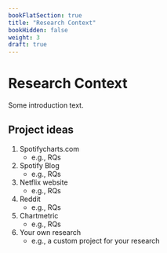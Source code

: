 ```yaml
---
bookFlatSection: true
title: "Research Context"
bookHidden: false
weight: 3
draft: true
---
```


# Research Context

Some introduction text.

## Project ideas

1. Spotifycharts.com
    - e.g., RQs
2. Spotify Blog
    - e.g., RQs
3. Netflix website
    - e.g., RQs
4. Reddit
    - e.g., RQs
5. Chartmetric
    - e.g., RQs
6. Your own research
    - e.g., a custom project for your research
